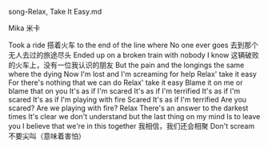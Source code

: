 song-Relax, Take It Easy.md

Mika 米卡

Took a ride 搭着火车
to the end of the line where
No one ever goes 去到那个无人去过的旅途尽头
Ended up
on a broken train with nobody I know 这辆破败的火车上，没有一位我认识的朋友
But the pain
and the longings the same where the dying
Now I'm lost and I'm screaming for help
Relax' take it easy
For there's nothing that we can do
Relax' take it easy
Blame it on me or blame that on you
It's as if I'm scared
It's as if I'm terrified
It's as if I'm scared
It's as if I'm playing with fire
Scared
It's as if I'm terrified
Are you scared?
Are we playing with fire?
Relax
There's an answer to the darkest times
It's clear
we don't understand but the last thing on my mind
Is to leave you
I believe that we're in this together 我相信，我们还会相聚
Don't scream 不要尖叫（意味着害怕）
